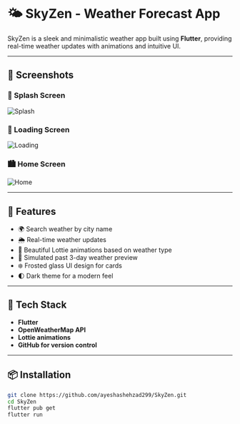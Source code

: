 # 🌤️ SkyZen - Weather Forecast App

SkyZen is a sleek and minimalistic weather app built using **Flutter**, providing real-time weather updates with animations and intuitive UI.

---

## 📸 Screenshots

### 🚀 Splash Screen

![Splash](screenshots/splash_screen.jpg)

### 🔄 Loading Screen

![Loading](screenshots/loading_screen.jpg)

### 🏙️ Home Screen

![Home](screenshots/home_screen.jpg)

---

## 🔧 Features

- 🌍 Search weather by city name
- 🌦️ Real-time weather updates
- 💫 Beautiful Lottie animations based on weather type
- 📅 Simulated past 3-day weather preview
- ❄️ Frosted glass UI design for cards
- 🌓 Dark theme for a modern feel

---

## 📱 Tech Stack

- **Flutter**
- **OpenWeatherMap API**
- **Lottie animations**
- **GitHub for version control**

---

## 📦 Installation

```bash
git clone https://github.com/ayeshashehzad299/SkyZen.git
cd SkyZen
flutter pub get
flutter run

```

